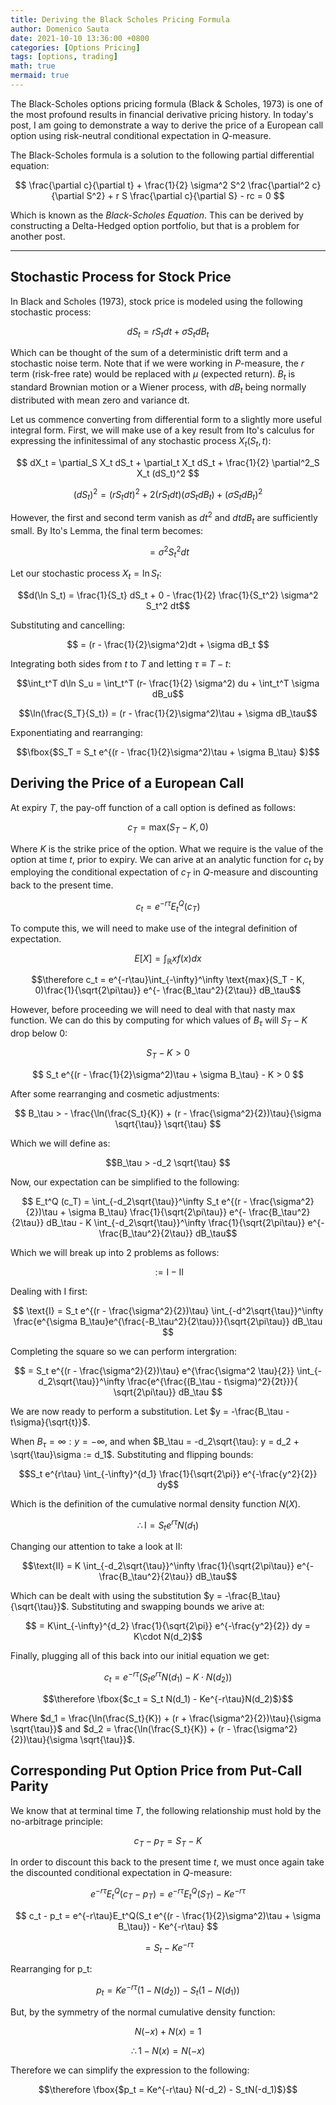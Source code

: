 ```yaml
---
title: Deriving the Black Scholes Pricing Formula
author: Domenico Sauta
date: 2021-10-10 13:36:00 +0800
categories: [Options Pricing]
tags: [options, trading]
math: true
mermaid: true
---
```


The Black-Scholes options pricing formula (Black & Scholes, 1973) is one of the most profound results in financial derivative pricing history. In today's post, I am going to demonstrate a way to derive the price of a European call option using risk-neutral conditional expectation in $Q$-measure.

The Black-Scholes formula is a solution to the following partial differential equation:

$$
\frac{\partial c}{\partial t} + \frac{1}{2} \sigma^2 S^2 \frac{\partial^2 c}{\partial S^2} + r S \frac{\partial c}{\partial S} - rc = 0
$$

Which is known as the *Black-Scholes Equation*. This can be derived by constructing a Delta-Hedged option portfolio, but that is a problem for another post.

---

## Stochastic Process for Stock Price

In Black and Scholes (1973), stock price is modeled using the following stochastic process:

$$ dS_t = r S_t dt + \sigma S_t dB_t $$

Which can be thought of the sum of a deterministic drift term and a stochastic noise term. Note that if we were working in $P$-measure, the $r$ term (risk-free rate) would be replaced with $\mu$ (expected return). $B_t$ is standard Brownian motion or a Wiener process, with $dB_t$ being normally distributed with mean zero and variance dt.

Let us commence converting from differential form to a slightly more useful integral form. First, we will make use of a key result from Ito's calculus for expressing the infinitessimal of any stochastic process $X_t(S_t, t)$:

$$
dX_t = \partial_S X_t dS_t + \partial_t X_t dS_t + \frac{1}{2} \partial^2_S X_t (dS_t)^2
$$

$$ (dS_t)^2 = (r S_t dt)^2 + 2(r S_t dt)(\sigma S_t dB_t) + (\sigma S_t dB_t)^2 $$

However, the first and second term vanish as $dt^2$ and $dtdB_t$ are sufficiently small. By Ito's Lemma, the final term becomes:

$$= \sigma^2 S_t^2 dt $$

Let our stochastic process $X_t = \ln S_t$:

$$d(\ln S_t) = \frac{1}{S_t} dS_t + 0 - \frac{1}{2} \frac{1}{S_t^2} \sigma^2 S_t^2 dt$$

Substituting and cancelling:

$$ = (r - \frac{1}{2}\sigma^2)dt + \sigma dB_t $$

Integrating both sides from $t$ to $T$ and letting $\tau \equiv T - t$:

$$\int_t^T d\ln S_u = \int_t^T (r- \frac{1}{2} \sigma^2) du + \int_t^T \sigma dB_u$$

$$\ln(\frac{S_T}{S_t}) = (r - \frac{1}{2}\sigma^2)\tau + \sigma dB_\tau$$

Exponentiating and rearranging:

$$\fbox{$S_T = S_t e^{(r - \frac{1}{2}\sigma^2)\tau + \sigma B_\tau} $}$$

## Deriving the Price of a European Call

At expiry $T$, the pay-off function of a call option is defined as follows:

$$c_T = \text{max}(S_T - K, 0)$$

Where $K$ is the strike price of the option. What we require is the value of the option at time $t$, prior to expiry. We can arive at an analytic function for $c_t$ by employing the conditional expectation of $c_T$ in $Q$-measure and discounting back to the present time.

$$c_t = e^{-r\tau} E_t^Q (c_T)$$

To compute this, we will need to make use of the integral definition of expectation.

$$E[X] = \int_\mathbb{R} x f(x) dx$$

$$\therefore c_t = e^{-r\tau}\int_{-\infty}^\infty \text{max}(S_T - K, 0)\frac{1}{\sqrt{2\pi\tau}} e^{- \frac{B_\tau^2}{2\tau}} dB_\tau$$

However, before proceeding we will need to deal with that nasty max function. We can do this by computing for which values of $B_\tau$ will $S_T - K$ drop below 0:

$$S_T - K > 0$$

$$ S_t e^{(r - \frac{1}{2}\sigma^2)\tau + \sigma B_\tau} - K > 0 $$

After some rearranging and cosmetic adjustments:

$$ B_\tau > - \frac{\ln(\frac{S_t}{K}) + (r - \frac{\sigma^2}{2})\tau}{\sigma \sqrt{\tau}} \sqrt{\tau} $$

Which we will define as:

$$B_\tau > -d_2 \sqrt{\tau} $$

Now, our expectation can be simplified to the following:

$$ E_t^Q (c_T) = \int_{-d_2\sqrt{\tau}}^\infty S_t e^{(r - \frac{\sigma^2}{2})\tau + \sigma B_\tau} \frac{1}{\sqrt{2\pi\tau}} e^{- \frac{B_\tau^2}{2\tau}} dB_\tau - K \int_{-d_2\sqrt{\tau}}^\infty \frac{1}{\sqrt{2\pi\tau}} e^{- \frac{B_\tau^2}{2\tau}} dB_\tau$$

Which we will break up into 2 problems as follows:

$$:= \text{I} - \text{II}$$

Dealing with $\text{I}$ first:

$$ \text{I} = S_t e^{(r - \frac{\sigma^2}{2})\tau} \int_{-d^2\sqrt{\tau}}^\infty \frac{e^{\sigma B_\tau}e^{\frac{-B_\tau^2}{2\tau}}}{\sqrt{2\pi\tau}} dB_\tau $$

Completing the square so we can perform intergration:

$$ = S_t e^{(r - \frac{\sigma^2}{2})\tau} e^{\frac{\sigma^2 \tau}{2}} \int_{-d_2\sqrt{\tau}}^\infty \frac{e^{\frac{(B_\tau - t\sigma)^2}{2t}}}{ \sqrt{2\pi\tau}} dB_\tau $$

We are now ready to perform a substitution. Let $y = -\frac{B_\tau - t\sigma}{\sqrt{t}}$.

When $B_\tau = \infty: y = -\infty$, and when $B_\tau = -d_2\sqrt{\tau}: y = d_2 + \sqrt{\tau}\sigma := d_1$. Substituting and flipping bounds:

$$S_t e^{r\tau} \int_{-\infty}^{d_1} \frac{1}{\sqrt{2\pi}} e^{-\frac{y^2}{2}} dy$$

Which is the definition of the cumulative normal density function $N(X)$.

$$\therefore \text{I} = S_t e^{r\tau}N(d_1)$$

Changing our attention to take a look at $\text{II}$:

$$\text{II} = K \int_{-d_2\sqrt{\tau}}^\infty \frac{1}{\sqrt{2\pi\tau}} e^{- \frac{B_\tau^2}{2\tau}} dB_\tau$$

Which can be dealt with using the substitution $y = -\frac{B_\tau}{\sqrt{\tau}}$. Substituting and swapping bounds we arive at:

$$ = K\int_{-\infty}^{d_2} \frac{1}{\sqrt{2\pi}} e^{-\frac{y^2}{2}} dy = K\cdot N(d_2)$$

Finally, plugging all of this back into our initial equation we get:

$$c_t = e^{-r\tau} (S_t e^{r\tau}N(d_1) - K\cdot N(d_2))$$

$$\therefore \fbox{$c_t = S_t N(d_1) - Ke^{-r\tau}N(d_2)$}$$

Where $d_1 = \frac{\ln(\frac{S_t}{K}) + (r + \frac{\sigma^2}{2})\tau}{\sigma \sqrt{\tau}}$ and $d_2 = \frac{\ln(\frac{S_t}{K}) + (r - \frac{\sigma^2}{2})\tau}{\sigma \sqrt{\tau}}$.

## Corresponding Put Option Price from Put-Call Parity  

We know that at terminal time $T$, the following relationship must hold by the no-arbitrage principle:

$$ c_T - p_T = S_T - K $$

In order to discount this back to the present time $t$, we must once again take the discounted conditional expectation in $Q$-measure:

$$ e^{-r\tau} E_t^Q(c_T - p_T) = e^{-r\tau}E_t^Q(S_T) - Ke^{-r\tau} $$

$$ c_t - p_t =  e^{-r\tau}E_t^Q(S_t e^{(r - \frac{1}{2}\sigma^2)\tau + \sigma B_\tau}) - Ke^{-r\tau} $$

$$ = S_t - Ke^{-r\tau} $$

Rearranging for p_t:

$$p_t = Ke^{-r\tau}(1 - N(d_2)) - S_t(1 - N(d_1))$$

But, by the symmetry of the normal cumulative density function:

$$N(-x) + N(x) = 1 $$

$$\therefore 1 - N(x) = N(-x)$$

Therefore we can simplify the expression to the following:

$$\therefore \fbox{$p_t = Ke^{-r\tau} N(-d_2) - S_tN(-d_1)$}$$
